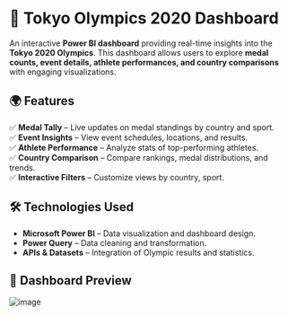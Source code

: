 # 🏅 Tokyo Olympics 2020 Dashboard  

An interactive **Power BI dashboard** providing real-time insights into the **Tokyo 2020 Olympics**. This dashboard allows users to explore **medal counts, event details, athlete performances, and country comparisons** with engaging visualizations.  

## 🌍 Features  
✅ **Medal Tally** – Live updates on medal standings by country and sport.  
✅ **Event Insights** – View event schedules, locations, and results.  
✅ **Athlete Performance** – Analyze stats of top-performing athletes.  
✅ **Country Comparison** – Compare rankings, medal distributions, and trends.  
✅ **Interactive Filters** – Customize views by country, sport.  

## 🛠 Technologies Used  
- **Microsoft Power BI** – Data visualization and dashboard design.  
- **Power Query**  – Data cleaning and transformation.  
- **APIs & Datasets** – Integration of Olympic results and statistics.  

## 📸 Dashboard Preview  
![image](https://github.com/user-attachments/assets/46ab5976-0a1f-4464-82f4-f54c63c8849d)

 

 

